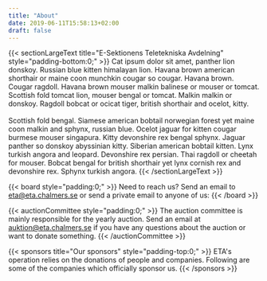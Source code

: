 ```yaml
---
title: "About"
date: 2019-06-11T15:58:13+02:00
draft: false
---
```


{{< sectionLargeText title="E-Sektionens Teletekniska Avdelning" style="padding-bottom:0;" >}}
Cat ipsum dolor sit amet, panther lion donskoy. Russian blue kitten himalayan lion. Havana brown american shorthair or maine coon munchkin cougar so cougar. Havana brown. Cougar ragdoll. Havana brown mouser malkin balinese or mouser or tomcat. Scottish fold tomcat lion, mouser bengal or tomcat. Malkin malkin or donskoy. Ragdoll bobcat or ocicat tiger, british shorthair and ocelot, kitty.
<br><br>
Scottish fold bengal. Siamese american bobtail norwegian forest yet maine coon malkin and sphynx, russian blue. Ocelot jaguar for kitten cougar burmese mouser singapura. Kitty devonshire rex bengal sphynx. Jaguar panther so donskoy abyssinian kitty.  Siberian american bobtail kitten. Lynx turkish angora and leopard. Devonshire rex persian. Thai ragdoll or cheetah for mouser. Bobcat bengal for british shorthair yet lynx cornish rex and devonshire rex. Sphynx turkish angora.
{{< /sectionLargeText >}}

<!-- To edit the board or auction committee members, edit the contents in the
"data" directories -->

{{< board style="padding:0;" >}}
Need to reach us? Send an email to <eta@eta.chalmers.se> or send a private email to anyone of us:
{{< /board >}}

{{< auctionCommittee style="padding:0;" >}}
The auction committee is mainly responsible for the yearly auction. Send an email at <auktion@eta.chalmers.se> if you have any questions about the auction or want to donate something.
{{< /auctionCommittee >}}

{{< sponsors title="Our sponsors" style="padding-top:0;" >}}
ETA's operation relies on the donations of people and companies. Following are some of the
companies which officially sponsor us.
{{< /sponsors >}}
